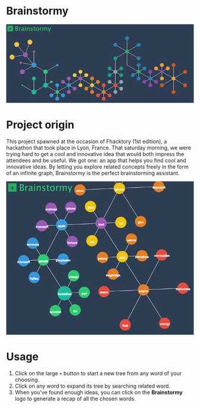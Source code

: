 Brainstormy
===========

![Brainstormy](images/screenshot.png "Brainstormy")

# Project origin
This project spawned at the occasion of Fhacktory (1st edition), a hackathon that took place in Lyon, France.
That saturday morning, we were trying hard to get a cool and innovative idea that would both impress the attendees and be useful. We got one: an app that helps you find cool and innovative ideas.
By letting you explore related concepts freely in the form of an infinite graph, Brainstormy is the perfect brainstorming assistant.

![Brainstormy](images/example.png "Brainstormy")

# Usage

1. Click on the large `+` button to start a new tree from any word of your choosing.
1. Click on any word to expand its tree by searching related word.
1. When you've found enough ideas, you can click on the **Brainstormy** logo to generate a recap of all the chosen words.
